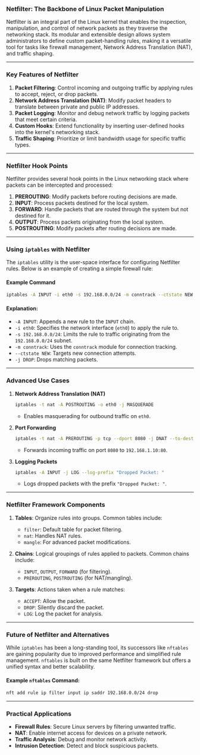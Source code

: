 ### **Netfilter: The Backbone of Linux Packet Manipulation**

Netfilter is an integral part of the Linux kernel that enables the inspection, manipulation, and control of network packets as they traverse the networking stack. Its modular and extensible design allows system administrators to define custom packet-handling rules, making it a versatile tool for tasks like firewall management, Network Address Translation (NAT), and traffic shaping.

---

### **Key Features of Netfilter**

1. **Packet Filtering**: Control incoming and outgoing traffic by applying rules to accept, reject, or drop packets.
2. **Network Address Translation (NAT)**: Modify packet headers to translate between private and public IP addresses.
3. **Packet Logging**: Monitor and debug network traffic by logging packets that meet certain criteria.
4. **Custom Hooks**: Extend functionality by inserting user-defined hooks into the kernel's networking stack.
5. **Traffic Shaping**: Prioritize or limit bandwidth usage for specific traffic types.

---

### **Netfilter Hook Points**

Netfilter provides several hook points in the Linux networking stack where packets can be intercepted and processed:

1. **PREROUTING**: Modify packets before routing decisions are made.
2. **INPUT**: Process packets destined for the local system.
3. **FORWARD**: Handle packets that are routed through the system but not destined for it.
4. **OUTPUT**: Process packets originating from the local system.
5. **POSTROUTING**: Modify packets after routing decisions are made.

---

### **Using `iptables` with Netfilter**

The `iptables` utility is the user-space interface for configuring Netfilter rules. Below is an example of creating a simple firewall rule:

#### **Example Command**
```bash
iptables -A INPUT -i eth0 -s 192.168.0.0/24 -m conntrack --ctstate NEW -j DROP
```

#### **Explanation**:
- `-A INPUT`: Appends a new rule to the `INPUT` chain.
- `-i eth0`: Specifies the network interface (`eth0`) to apply the rule to.
- `-s 192.168.0.0/24`: Limits the rule to traffic originating from the `192.168.0.0/24` subnet.
- `-m conntrack`: Uses the `conntrack` module for connection tracking.
- `--ctstate NEW`: Targets new connection attempts.
- `-j DROP`: Drops matching packets.

---

### **Advanced Use Cases**

1. **Network Address Translation (NAT)**
   ```bash
   iptables -t nat -A POSTROUTING -o eth0 -j MASQUERADE
   ```
   - Enables masquerading for outbound traffic on `eth0`.

2. **Port Forwarding**
   ```bash
   iptables -t nat -A PREROUTING -p tcp --dport 8080 -j DNAT --to-destination 192.168.1.10:80
   ```
   - Forwards incoming traffic on port `8080` to `192.168.1.10:80`.

3. **Logging Packets**
   ```bash
   iptables -A INPUT -j LOG --log-prefix "Dropped Packet: "
   ```
   - Logs dropped packets with the prefix `"Dropped Packet: "`.

---

### **Netfilter Framework Components**

1. **Tables**: Organize rules into groups. Common tables include:
   - `filter`: Default table for packet filtering.
   - `nat`: Handles NAT rules.
   - `mangle`: For advanced packet modifications.

2. **Chains**: Logical groupings of rules applied to packets. Common chains include:
   - `INPUT`, `OUTPUT`, `FORWARD` (for filtering).
   - `PREROUTING`, `POSTROUTING` (for NAT/mangling).

3. **Targets**: Actions taken when a rule matches:
   - `ACCEPT`: Allow the packet.
   - `DROP`: Silently discard the packet.
   - `LOG`: Log the packet for analysis.

---

### **Future of Netfilter and Alternatives**

While `iptables` has been a long-standing tool, its successors like `nftables` are gaining popularity due to improved performance and simplified rule management. `nftables` is built on the same Netfilter framework but offers a unified syntax and better scalability.

#### Example `nftables` Command:
```bash
nft add rule ip filter input ip saddr 192.168.0.0/24 drop
```

---

### **Practical Applications**

- **Firewall Rules**: Secure Linux servers by filtering unwanted traffic.
- **NAT**: Enable internet access for devices on a private network.
- **Traffic Analysis**: Debug and monitor network activity.
- **Intrusion Detection**: Detect and block suspicious packets.
